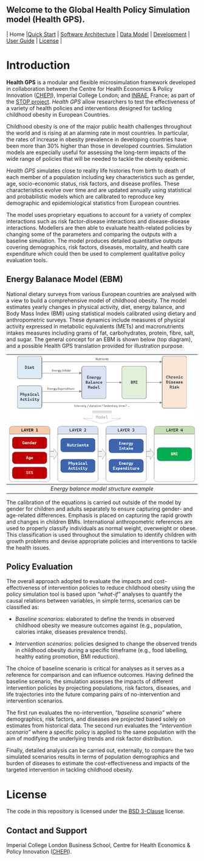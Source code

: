 ## Welcome to the Global Health Policy Simulation model (Health GPS).

| Home |[Quick Start](getstarted) | [Software Architecture](architecture) | [Data Model](datamodel) | [Development](development) | [User Guide](userguide) | [License](index#license) |

# Introduction
**Health GPS** is a modular and flexible microsimulation framework developed in collaboration between the Centre for Health Economics & Policy Innovation ([CHEPI](https://www.imperial.ac.uk/business-school/faculty-research/research-centres/centre-health-economics-policy-innovation/)), Imperial College London; and [INRAE](https://www.inrae.fr), France; as part of the [STOP project](https://www.stopchildobesity.eu/). *Health GPS* allow researchers to test the effectiveness of a variety of health policies and interventions designed for tackling childhood obesity in European Countries.

Childhood obesity is one of the major public health challenges throughout the world and is rising at an alarming rate in most countries. In particular, the rates of increase in obesity prevalence in developing countries have been more than 30% higher than those in developed countries. Simulation models are especially useful for assessing the long-term impacts of the wide range of policies that will be needed to tackle the obesity epidemic.

*Health GPS* simulates close to reality life histories from birth to death of each member of a population including key characteristics such as gender, age, socio-economic status, risk factors, and disease profiles. These characteristics evolve over time and are updated annually using statistical and probabilistic models which are calibrated to reproduce key demographic and epidemiological statistics from European countries.

The model uses proprietary equations to account for a variety of complex interactions such as risk factor-disease interactions and disease-disease interactions. Modellers are then able to evaluate health-related policies by changing some of the parameters and comparing the outputs with a baseline simulation. The model produces detailed quantitative outputs covering demographics, risk factors, diseases, mortality, and health care expenditure which could then be used to complement qualitative policy evaluation tools.

## Energy Balanace Model (EBM)

National dietary surveys from various European countries are analysed with a view to build a comprehensive model of childhood obesity. The model estimates yearly changes in physical activity, diet, energy balance, and Body Mass Index (BMI) using statistical models calibrated using dietary and anthropometric surveys. These dynamics include measures of physical activity expressed in metabolic equivalents (METs) and macronutrients intakes measures including grams of fat, carbohydrates, protein, fibre, salt, and sugar. The general concept for an EBM is shown below (top diagram), and a possible Health GPS translation provided for illustration purpose.

|![Health GPS Components](/assets/image/energy_balance_model.png)|
|:--:|
|*Energy balance model structure example*|

The calibration of the equations is carried out outside of the model by gender for children and adults separately to ensure capturing gender- and age-related differences. Emphasis is placed on capturing the rapid growth and changes in children BMIs. International anthropometric references are used to properly classify individuals as normal weight, overweight or obese. This classification is used throughout the simulation to identify children with growth problems and devise appropriate policies and interventions to tackle the health issues.

## Policy Evaluation
The overall approach adopted to evaluate the impacts and cost-effectiveness of intervention policies to reduce childhood obesity using the policy simulation tool is based upon *“what-if”* analyses to quantify the causal relations between variables, in simple terms, scenarios can be classified as:
* *Baseline scenarios*: elaborated to define the trends in observed childhood obesity we measure outcomes against (e.g., population, calories intake, diseases prevalence trends).

* *Intervention scenarios*: policies designed to change the observed trends in childhood obesity during a specific timeframe (e.g., food labelling, healthy eating promotion, BMI reduction).

The choice of baseline scenario is critical for analyses as it serves as a reference for comparison and can influence outcomes. Having defined the baseline scenario, the simulation assesses the impacts of different intervention policies by projecting populations, risk factors, diseases, and life trajectories into the future comparing pairs of no-intervention and intervention scenarios.

The first run evaluates the no-intervention, *“baseline scenario”* where demographics, risk factors, and diseases are projected based solely on estimates from historical data. The second run evaluates the *“intervention scenario”* where a specific policy is applied to the same population with the aim of modifying the underlying trends and risk factor distribution. 

Finally, detailed analysis can be carried out, externally, to compare the two simulated scenarios results in terms of population demographics and burden of diseases to estimate the cost-effectiveness and impacts of the targeted intervention in tackling childhood obesity.

<a name="license"></a>
# License
The code in this repository is licensed under the [BSD 3-Clause](https://github.com/imperialCHEPI/healthgps/blob/main/LICENSE.md) license.

## Contact and Support
Imperial College London Business School, Centre for Health Economics & Policy Innovation ([CHEPI](https://www.imperial.ac.uk/business-school/faculty-research/research-centres/centre-health-economics-policy-innovation/)).